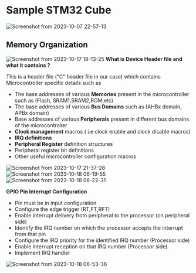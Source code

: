 
# Sample STM32 Cube
![Screenshot from 2023-10-07 22-57-13](https://github.com/PranabNandy/MCU-Driver-Development/assets/80820274/806f9c84-a8f9-46e7-a5d1-81af3022e088)
## Memory Organization
![Screenshot from 2023-10-17 18-13-25](https://github.com/PranabNandy/MCU-Driver-Development/assets/80820274/4c5dd0b1-18b5-42b6-a9d3-2da57bd2e533)
**What is Device Header file and what it contains ?**

This is a header file ("C" header file in our case) which contains Microcontroller specific details such as
- The base addresses of various **Memories** present in the microcontroller such as (Flash, SRAM1,SRAM2,ROM,etc)
- The base addresses of various **Bus Domains** such as (AHBx domain, APBx domain)
- Base addresses of various **Peripherals** present in different bus domains of the microcontroller
- **Clock management** macros ( i.e clock enable and clock disable macros)
- **IRQ definitions**
- **Peripheral Register** definition structures
- Peripheral register bit definitions
- Other useful microcontroller configuration macros

![Screenshot from 2023-10-17 21-37-28](https://github.com/PranabNandy/MCU-Driver-Development/assets/80820274/5b6bc920-99fd-4dcf-a272-9c52d7f6992b)
![Screenshot from 2023-10-18 06-19-55](https://github.com/PranabNandy/MCU-Driver-Development/assets/80820274/c793a29b-1238-4231-b82b-e197c9a22f68)
![Screenshot from 2023-10-18 06-22-31](https://github.com/PranabNandy/MCU-Driver-Development/assets/80820274/fb91d82e-717e-499e-91ea-c86d97b62058)

**GPIO Pin Interrupt Configuration**
- Pin must be in input configuration
- Configure the edge trigger (RT,FT,RFT)
- Enable interrupt delivery from peripheral to the processor (on peripheral side)
- Identify the IRQ number on which the processor accepts the interrupt from that pin
- Configure the IRQ priority for the identified IRQ number (Processor side)
- Enable interrupt reception on that IRQ number (Processor side)
- Implement IRQ handler

![Screenshot from 2023-10-18 06-53-36](https://github.com/PranabNandy/MCU-Driver-Development/assets/80820274/4e9b7e31-ca9f-48e5-82aa-ffb4a91381ab)
